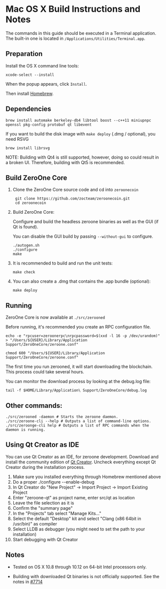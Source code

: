 Mac OS X Build Instructions and Notes
====================================
The commands in this guide should be executed in a Terminal application.
The built-in one is located in `/Applications/Utilities/Terminal.app`.

Preparation
-----------
Install the OS X command line tools:

`xcode-select --install`

When the popup appears, click `Install`.

Then install [Homebrew](https://brew.sh).

Dependencies
----------------------

    brew install automake berkeley-db4 libtool boost --c++11 miniupnpc openssl pkg-config protobuf qt libevent

If you want to build the disk image with `make deploy` (.dmg / optional), you need RSVG

    brew install librsvg

NOTE: Building with Qt4 is still supported, however, doing so could result in a broken UI. Therefore, building with Qt5 is recommended.

Build ZeroOne Core
------------------------

1. Clone the ZeroOne Core source code and cd into `zeroonecoin`

        git clone https://github.com/zocteam/zeroonecoin.git
        cd zeroonecoin

2.  Build ZeroOne Core:

    Configure and build the headless zeroone binaries as well as the GUI (if Qt is found).

    You can disable the GUI build by passing `--without-gui` to configure.

        ./autogen.sh
        ./configure
        make

3.  It is recommended to build and run the unit tests:

        make check

4.  You can also create a .dmg that contains the .app bundle (optional):

        make deploy

Running
-------

ZeroOne Core is now available at `./src/zerooned`

Before running, it's recommended you create an RPC configuration file.

    echo -e "rpcuser=zeroonerpc\nrpcpassword=$(xxd -l 16 -p /dev/urandom)" > "/Users/${USER}/Library/Application Support/ZeroOneCore/zeroone.conf"

    chmod 600 "/Users/${USER}/Library/Application Support/ZeroOneCore/zeroone.conf"

The first time you run zerooned, it will start downloading the blockchain. This process could take several hours.

You can monitor the download process by looking at the debug.log file:

    tail -f $HOME/Library/Application\ Support/ZeroOneCore/debug.log

Other commands:
-------

    ./src/zerooned -daemon # Starts the zeroone daemon.
    ./src/zeroone-cli --help # Outputs a list of command-line options.
    ./src/zeroonge-cli help # Outputs a list of RPC commands when the daemon is running.

Using Qt Creator as IDE
------------------------
You can use Qt Creator as an IDE, for zeroone development.
Download and install the community edition of [Qt Creator](https://www.qt.io/download/).
Uncheck everything except Qt Creator during the installation process.

1. Make sure you installed everything through Homebrew mentioned above
2. Do a proper ./configure --enable-debug
3. In Qt Creator do "New Project" -> Import Project -> Import Existing Project
4. Enter "zeroone-qt" as project name, enter src/qt as location
5. Leave the file selection as it is
6. Confirm the "summary page"
7. In the "Projects" tab select "Manage Kits..."
8. Select the default "Desktop" kit and select "Clang (x86 64bit in /usr/bin)" as compiler
9. Select LLDB as debugger (you might need to set the path to your installation)
10. Start debugging with Qt Creator

Notes
-----

* Tested on OS X 10.8 through 10.12 on 64-bit Intel processors only.

* Building with downloaded Qt binaries is not officially supported. See the notes in [#7714](https://github.com/bitcoin/bitcoin/issues/7714)
